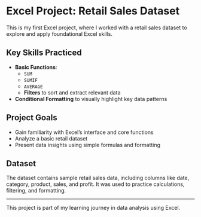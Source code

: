 # Excel Project: Retail Sales Dataset

This is my first Excel project, where I worked with a retail sales dataset to explore and apply foundational Excel skills.

## Key Skills Practiced

- **Basic Functions**:
  - `SUM`
  - `SUMIF`
  - `AVERAGE`
  - **Filters** to sort and extract relevant data
- **Conditional Formatting** to visually highlight key data patterns

## Project Goals

- Gain familiarity with Excel’s interface and core functions
- Analyze a basic retail dataset
- Present data insights using simple formulas and formatting

## Dataset

The dataset contains sample retail sales data, including columns like date, category, product, sales, and profit. It was used to practice calculations, filtering, and formatting.

---

This project is part of my learning journey in data analysis using Excel.
